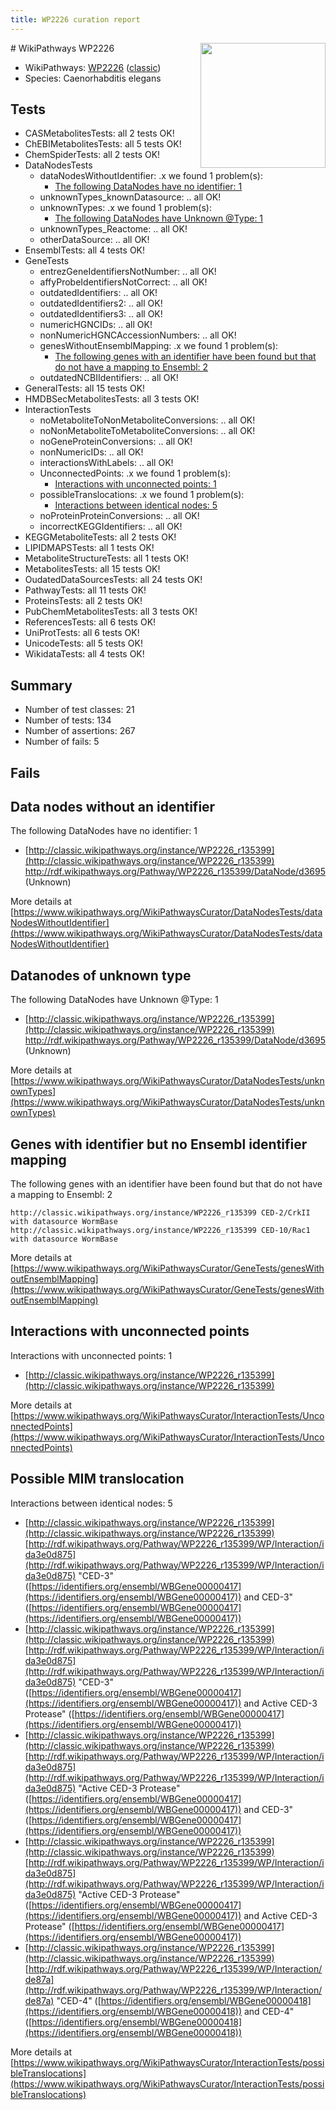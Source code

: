 ```yaml
---
title: WP2226 curation report
---
```


<img style="float: right; width: 200px" src="https://upload.wikimedia.org/wikipedia/commons/thumb/8/83/Wplogo_with_text_500.png/640px-Wplogo_with_text_500.png" />
# WikiPathways WP2226

* WikiPathways: [WP2226](https://wikipathways.org/pathways/WP2226) ([classic](https://classic.wikipathways.org/instance/WP2226))
* Species: Caenorhabditis elegans
## Tests
* CASMetabolitesTests: all 2 tests OK!
* ChEBIMetabolitesTests: all 5 tests OK!
* ChemSpiderTests: all 2 tests OK!
* DataNodesTests
    * dataNodesWithoutIdentifier: .x we found 1 problem(s):
        * [The following DataNodes have no identifier: 1](#d2d32fa0)
    * unknownTypes_knownDatasource: .. all OK!
    * unknownTypes: .x we found 1 problem(s):
        * [The following DataNodes have Unknown @Type: 1](#839973df)
    * unknownTypes_Reactome: .. all OK!
    * otherDataSource: .. all OK!
* EnsemblTests: all 4 tests OK!
* GeneTests
    * entrezGeneIdentifiersNotNumber: .. all OK!
    * affyProbeIdentifiersNotCorrect: .. all OK!
    * outdatedIdentifiers: .. all OK!
    * outdatedIdentifiers2: .. all OK!
    * outdatedIdentifiers3: .. all OK!
    * numericHGNCIDs: .. all OK!
    * nonNumericHGNCAccessionNumbers: .. all OK!
    * genesWithoutEnsemblMapping: .x we found 1 problem(s):
        * [The following genes with an identifier have been found but that do not have a mapping to Ensembl: 2](#40286d84)
    * outdatedNCBIIdentifiers: .. all OK!
* GeneralTests: all 15 tests OK!
* HMDBSecMetabolitesTests: all 3 tests OK!
* InteractionTests
    * noMetaboliteToNonMetaboliteConversions: .. all OK!
    * noNonMetaboliteToMetaboliteConversions: .. all OK!
    * noGeneProteinConversions: .. all OK!
    * nonNumericIDs: .. all OK!
    * interactionsWithLabels: .. all OK!
    * UnconnectedPoints: .x we found 1 problem(s):
        * [Interactions with unconnected points: 1](#35a61ad9)
    * possibleTranslocations: .x we found 1 problem(s):
        * [Interactions between identical nodes: 5](#1c11820a)
    * noProteinProteinConversions: .. all OK!
    * incorrectKEGGIdentifiers: .. all OK!
* KEGGMetaboliteTests: all 2 tests OK!
* LIPIDMAPSTests: all 1 tests OK!
* MetaboliteStructureTests: all 1 tests OK!
* MetabolitesTests: all 15 tests OK!
* OudatedDataSourcesTests: all 24 tests OK!
* PathwayTests: all 11 tests OK!
* ProteinsTests: all 2 tests OK!
* PubChemMetabolitesTests: all 3 tests OK!
* ReferencesTests: all 6 tests OK!
* UniProtTests: all 6 tests OK!
* UnicodeTests: all 5 tests OK!
* WikidataTests: all 4 tests OK!


## Summary

* Number of test classes: 21
* Number of tests: 134
* Number of assertions: 267
* Number of fails: 5

## Fails

<a name="d2d32fa0" />

## Data nodes without an identifier

The following DataNodes have no identifier: 1

* [http://classic.wikipathways.org/instance/WP2226_r135399](http://classic.wikipathways.org/instance/WP2226_r135399) http://rdf.wikipathways.org/Pathway/WP2226_r135399/DataNode/d3695 (Unknown)


More details at [https://www.wikipathways.org/WikiPathwaysCurator/DataNodesTests/dataNodesWithoutIdentifier](https://www.wikipathways.org/WikiPathwaysCurator/DataNodesTests/dataNodesWithoutIdentifier)

<a name="839973df" />

## Datanodes of unknown type

The following DataNodes have Unknown @Type: 1

* [http://classic.wikipathways.org/instance/WP2226_r135399](http://classic.wikipathways.org/instance/WP2226_r135399) http://rdf.wikipathways.org/Pathway/WP2226_r135399/DataNode/d3695 (Unknown)


More details at [https://www.wikipathways.org/WikiPathwaysCurator/DataNodesTests/unknownTypes](https://www.wikipathways.org/WikiPathwaysCurator/DataNodesTests/unknownTypes)

<a name="40286d84" />

## Genes with identifier but no Ensembl identifier mapping

The following genes with an identifier have been found but that do not have a mapping to Ensembl: 2
```
http://classic.wikipathways.org/instance/WP2226_r135399 CED-2/CrkII with datasource WormBase
http://classic.wikipathways.org/instance/WP2226_r135399 CED-10/Rac1 with datasource WormBase
```

More details at [https://www.wikipathways.org/WikiPathwaysCurator/GeneTests/genesWithoutEnsemblMapping](https://www.wikipathways.org/WikiPathwaysCurator/GeneTests/genesWithoutEnsemblMapping)

<a name="35a61ad9" />

## Interactions with unconnected points

Interactions with unconnected points: 1

* [http://classic.wikipathways.org/instance/WP2226_r135399](http://classic.wikipathways.org/instance/WP2226_r135399)


More details at [https://www.wikipathways.org/WikiPathwaysCurator/InteractionTests/UnconnectedPoints](https://www.wikipathways.org/WikiPathwaysCurator/InteractionTests/UnconnectedPoints)

<a name="1c11820a" />

## Possible MIM translocation

Interactions between identical nodes: 5

* [http://classic.wikipathways.org/instance/WP2226_r135399](http://classic.wikipathways.org/instance/WP2226_r135399) [http://rdf.wikipathways.org/Pathway/WP2226_r135399/WP/Interaction/ida3e0d875](http://rdf.wikipathways.org/Pathway/WP2226_r135399/WP/Interaction/ida3e0d875) "CED-3" ([https://identifiers.org/ensembl/WBGene00000417](https://identifiers.org/ensembl/WBGene00000417)) and 
CED-3" ([https://identifiers.org/ensembl/WBGene00000417](https://identifiers.org/ensembl/WBGene00000417))
* [http://classic.wikipathways.org/instance/WP2226_r135399](http://classic.wikipathways.org/instance/WP2226_r135399) [http://rdf.wikipathways.org/Pathway/WP2226_r135399/WP/Interaction/ida3e0d875](http://rdf.wikipathways.org/Pathway/WP2226_r135399/WP/Interaction/ida3e0d875) "CED-3" ([https://identifiers.org/ensembl/WBGene00000417](https://identifiers.org/ensembl/WBGene00000417)) and 
Active CED-3 Protease" ([https://identifiers.org/ensembl/WBGene00000417](https://identifiers.org/ensembl/WBGene00000417))
* [http://classic.wikipathways.org/instance/WP2226_r135399](http://classic.wikipathways.org/instance/WP2226_r135399) [http://rdf.wikipathways.org/Pathway/WP2226_r135399/WP/Interaction/ida3e0d875](http://rdf.wikipathways.org/Pathway/WP2226_r135399/WP/Interaction/ida3e0d875) "Active CED-3 Protease" ([https://identifiers.org/ensembl/WBGene00000417](https://identifiers.org/ensembl/WBGene00000417)) and 
CED-3" ([https://identifiers.org/ensembl/WBGene00000417](https://identifiers.org/ensembl/WBGene00000417))
* [http://classic.wikipathways.org/instance/WP2226_r135399](http://classic.wikipathways.org/instance/WP2226_r135399) [http://rdf.wikipathways.org/Pathway/WP2226_r135399/WP/Interaction/ida3e0d875](http://rdf.wikipathways.org/Pathway/WP2226_r135399/WP/Interaction/ida3e0d875) "Active CED-3 Protease" ([https://identifiers.org/ensembl/WBGene00000417](https://identifiers.org/ensembl/WBGene00000417)) and 
Active CED-3 Protease" ([https://identifiers.org/ensembl/WBGene00000417](https://identifiers.org/ensembl/WBGene00000417))
* [http://classic.wikipathways.org/instance/WP2226_r135399](http://classic.wikipathways.org/instance/WP2226_r135399) [http://rdf.wikipathways.org/Pathway/WP2226_r135399/WP/Interaction/de87a](http://rdf.wikipathways.org/Pathway/WP2226_r135399/WP/Interaction/de87a) "CED-4" ([https://identifiers.org/ensembl/WBGene00000418](https://identifiers.org/ensembl/WBGene00000418)) and 
CED-4" ([https://identifiers.org/ensembl/WBGene00000418](https://identifiers.org/ensembl/WBGene00000418))


More details at [https://www.wikipathways.org/WikiPathwaysCurator/InteractionTests/possibleTranslocations](https://www.wikipathways.org/WikiPathwaysCurator/InteractionTests/possibleTranslocations)

